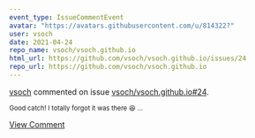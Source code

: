 ```yaml
---
event_type: IssueCommentEvent
avatar: "https://avatars.githubusercontent.com/u/814322?"
user: vsoch
date: 2021-04-24
repo_name: vsoch/vsoch.github.io
html_url: https://github.com/vsoch/vsoch.github.io/issues/24
repo_url: https://github.com/vsoch/vsoch.github.io
---
```


<a href='https://github.com/vsoch' target='_blank'>vsoch</a> commented on issue <a href='https://github.com/vsoch/vsoch.github.io/issues/24' target='_blank'>vsoch/vsoch.github.io#24</a>.

<small>Good catch! I totally forgot it was there :laughing: ...</small>

<a href='https://github.com/vsoch/vsoch.github.io/issues/24' target='_blank'>View Comment</a>